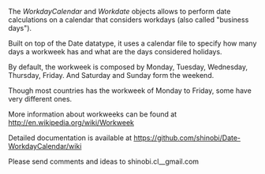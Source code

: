 The _WorkdayCalendar_ and _Workdate_ objects allows to perform date calculations on a calendar 
that considers workdays (also called "business days").

Built on top of the Date datatype, it uses a calendar file to specify how 
many days a workweek has and what are the days considered holidays.

By default, the workweek is composed by Monday, Tuesday, Wednesday, Thursday, Friday. 
And Saturday and Sunday form the weekend. 

Though most countries has the workweek of Monday to Friday, some have very 
different ones.

More information about workweeks can be found at
http://en.wikipedia.org/wiki/Workweek

Detailed documentation is available at https://github.com/shinobi/Date-WorkdayCalendar/wiki

Please send comments and ideas to shinobi.cl_<at>_gmail.com 
